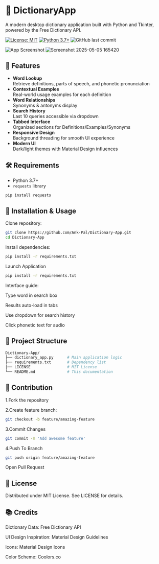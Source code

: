 # 📖 DictionaryApp

A modern desktop dictionary application built with Python and Tkinter, powered by the Free Dictionary API.

[![License: MIT](https://img.shields.io/badge/License-MIT-yellow.svg)](https://opensource.org/licenses/MIT)
[![Python 3.7+](https://img.shields.io/badge/Python-3.7%2B-blue.svg)](https://www.python.org/)
![GitHub last commit](https://img.shields.io/github/last-commit/Ank-Pal/Dictionary-App)

![App Screenshot](https://via.placeholder.com/800x500.png?text=LexiVision+Screenshot) <!-- Add actual screenshot -->
![Screenshot 2025-05-05 165420](https://github.com/user-attachments/assets/9f1739c1-21c9-4d32-89c6-59b7f0d39121)

## 🌟 Features

- **Word Lookup**  
  Retrieve definitions, parts of speech, and phonetic pronunciation
- **Contextual Examples**  
  Real-world usage examples for each definition
- **Word Relationships**  
  Synonyms & antonyms display
- **Search History**  
  Last 10 queries accessible via dropdown
- **Tabbed Interface**  
  Organized sections for Definitions/Examples/Synonyms
- **Responsive Design**  
  Background threading for smooth UI experience
- **Modern UI**  
  Dark/light themes with Material Design influences

## 🛠️ Requirements

- Python 3.7+
- `requests` library

```bash
pip install requests
```
## 🚀 Installation & Usage
Clone repository:
```bash
git clone https://github.com/Ank-Pal/Dictionary-App.git
cd Dictionary-App
```
Install dependencies:
```bash
pip install -r requirements.txt
```
Launch Application 
```bash
pip install -r requirements.txt
```
Interface guide:

Type word in search box

Results auto-load in tabs

Use dropdown for search history

Click phonetic text for audio

## 📂 Project Structure
```bash
Dictionary-App/
├── dictionary_app.py      # Main application logic
├── requirements.txt       # Dependency list
├── LICENSE                # MIT License
└── README.md              # This documentation
```
## 🤝 Contribution
1.Fork the repository

2.Create feature branch:

```bash
git checkout -b feature/amazing-feature
```
3.Commit Changes
```bash
git commit -m 'Add awesome feature'
```
4.Push To Branch
```bash
git push origin feature/amazing-feature
```
Open Pull Request

## 📜 License
Distributed under MIT License. See LICENSE for details.

## 📚 Credits
Dictionary Data: Free Dictionary API

UI Design Inspiration: Material Design Guidelines

Icons: Material Design Icons

Color Scheme: Coolors.co


